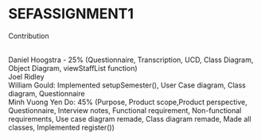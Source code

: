 # SEFASSIGNMENT1

Contribution <br><br>

Daniel Hoogstra - 25% (Questionnaire, Transcription, UCD, Class Diagram, Object Diagram, viewStaffList function)<br>
Joel Ridley<br>
William Gould: Implemented setupSemester(), User Case diagram, Class diagram, Questionnaire<br>
Minh Vuong Yen Do: 45% (Purpose, Product scope,Product perspective, Questionnaire, Interview notes, Functional requirement, Non-functional requirements, Use case diagram remade, Class diagram remade, Made all classes, Implemented register())

